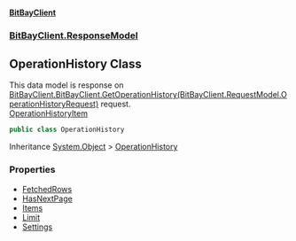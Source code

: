 #### [BitBayClient](./index.md 'index')
### [BitBayClient.ResponseModel](./BitBayClient-ResponseModel.md 'BitBayClient.ResponseModel')
## OperationHistory Class
This data model is response on [BitBayClient.BitBayClient.GetOperationHistory(BitBayClient.RequestModel.OperationHistoryRequest)](https://docs.microsoft.com/en-us/dotnet/api/BitBayClient.BitBayClient.GetOperationHistory#BitBayClient_BitBayClient_GetOperationHistory_BitBayClient_RequestModel_OperationHistoryRequest_ 'BitBayClient.BitBayClient.GetOperationHistory(BitBayClient.RequestModel.OperationHistoryRequest)') request.  
[OperationHistoryItem](./BitBayClient-ResponseModel-OperationHistoryItem.md 'BitBayClient.ResponseModel.OperationHistoryItem')  
```csharp
public class OperationHistory
```
Inheritance [System.Object](https://docs.microsoft.com/en-us/dotnet/api/System.Object 'System.Object') &gt; [OperationHistory](./BitBayClient-ResponseModel-OperationHistory.md 'BitBayClient.ResponseModel.OperationHistory')  
### Properties
- [FetchedRows](./BitBayClient-ResponseModel-OperationHistory-FetchedRows.md 'BitBayClient.ResponseModel.OperationHistory.FetchedRows')
- [HasNextPage](./BitBayClient-ResponseModel-OperationHistory-HasNextPage.md 'BitBayClient.ResponseModel.OperationHistory.HasNextPage')
- [Items](./BitBayClient-ResponseModel-OperationHistory-Items.md 'BitBayClient.ResponseModel.OperationHistory.Items')
- [Limit](./BitBayClient-ResponseModel-OperationHistory-Limit.md 'BitBayClient.ResponseModel.OperationHistory.Limit')
- [Settings](./BitBayClient-ResponseModel-OperationHistory-Settings.md 'BitBayClient.ResponseModel.OperationHistory.Settings')
